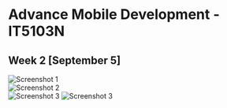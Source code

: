 # Advance Mobile Development - IT5103N

## Week 2 [September 5]

![Screenshot 1](./assets/screenshots/login.jpeg)  
![Screenshot 2](./assets/screenshots/homepage.jpeg)  
![Screenshot 3](./assets/screenshots/profile.jpeg)
![Screenshot 3](./assets/screenshots/drawerNav.jpeg)
